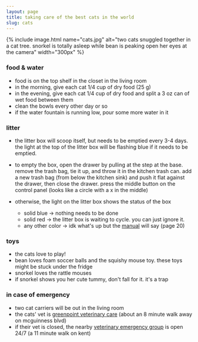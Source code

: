 ```yaml
---
layout: page
title: taking care of the best cats in the world
slug: cats
---
```


{% include image.html name="cats.jpg" alt="two cats snuggled together in a cat tree. snorkel is totally asleep while bean is peaking open her eyes at the camera" width="300px" %}

### food & water

- food is on the top shelf in the closet in the living room
- in the morning, give each cat 1/4 cup of dry food (25 g)
- in the evening, give each cat 1/4 cup of dry food and split a 3 oz can of wet food between them
- clean the bowls every other day or so
- if the water fountain is running low, pour some more water in it

### litter

- the litter box will scoop itself, but needs to be emptied every 3-4 days. the light at the top of the litter box will be flashing blue if it needs to be emptied.

- to empty the box, open the drawer by pulling at the step at the base. remove the trash bag, tie it up, and throw it in the kitchen trash can. add a new trash bag (from below the kitchen sink) and push it flat against the drawer, then close the drawer. press the middle button on the control panel (looks like a circle with a x in the middle)

- otherwise, the light on the litter box shows the status of the box
  - solid blue → nothing needs to be done
  - solid red → the litter box is waiting to cycle. you can just ignore it.
  - any other color → idk what's up but the [manual](https://www.litter-robot.com/manual_pdf/Litter-Robot-4-Manual.pdf) will say (page 20)

### toys

- the cats love to play!
- bean loves foam soccer balls and the squishy mouse toy. these toys might be stuck under the fridge
- snorkel loves the rattle mouses
- if snorkel shows you her cute tummy, don't fall for it. it's a trap

### in case of emergency

- two cat carriers will be out in the living room
- the cats' vet is [greenpoint veterinary care](https://goo.gl/maps/9QbmTKHxHafeJHdNA) (about an 8 minute walk away on mcguinness blvd)
- if their vet is closed, the nearby [veterinary emergency group](https://goo.gl/maps/eQiZ7Dq9AaTDyg6Z7) is open 24/7 (a 11 minute walk on kent)

